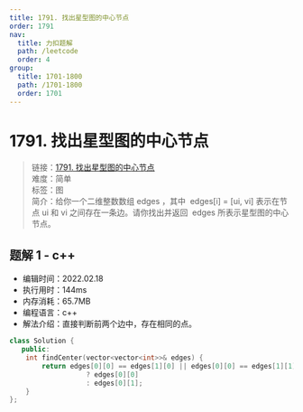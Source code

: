 ```yaml
---
title: 1791. 找出星型图的中心节点
order: 1791
nav:
  title: 力扣题解
  path: /leetcode
  order: 4
group:
  title: 1701-1800
  path: /1701-1800
  order: 1701
---
```


# 1791. 找出星型图的中心节点

> 链接：[1791. 找出星型图的中心节点](https://leetcode-cn.com/problems/find-center-of-star-graph/)  
> 难度：简单  
> 标签：图  
> 简介：给你一个二维整数数组 edges ，其中  edges[i] = [ui, vi] 表示在节点 ui 和 vi 之间存在一条边。请你找出并返回  edges 所表示星型图的中心节点。

## 题解 1 - c++

- 编辑时间：2022.02.18
- 执行用时：144ms
- 内存消耗：65.7MB
- 编程语言：c++
- 解法介绍：直接判断前两个边中，存在相同的点。

```cpp
class Solution {
   public:
    int findCenter(vector<vector<int>>& edges) {
        return edges[0][0] == edges[1][0] || edges[0][0] == edges[1][1]
                   ? edges[0][0]
                   : edges[0][1];
    }
};
```
